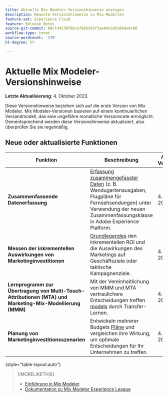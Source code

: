 ```yaml
---
title: Aktuelle Mix Modeler-Versionshinweise anzeigen
description: Neueste Versionshinweise zu Mix-Modellen
feature-set: Experience Cloud
feature: Release Notes
source-git-commit: 08cfd4239f6bcaf885565f3ae04cbd51869e8c00
workflow-type: tm+mt
source-wordcount: '179'
ht-degree: 5%

---
```


# Aktuelle Mix Modeler-Versionshinweise

**Letzte Aktualisierung**: 4. Oktober 2023.

Diese Versionshinweise beziehen sich auf die erste Version von Mix Modeler. Mix Modeler-Versionen basieren auf einem kontinuierlichen Versandmodell, das eine ungefähre monatliche Versionsrate ermöglicht. Dementsprechend werden diese Versionshinweise aktualisiert, also überprüfen Sie sie regelmäßig.


## Neue oder aktualisierte Funktionen

| Funktion | Beschreibung | Allgemeine Verfügbarkeit |
|---|---|---|
| **Zusammenfassende Datenerfassung** | [Erfassung zusammengefasster Daten](../ingest-data/overview.md) (z. B. Wandugartenausgaben, Flugpläne für Fernsehsendungen) unter Verwendung der neuen Zusammenfassungsklasse in Adobe Experience Platform. | 4. Oktober 2023 |
| **Messen der inkrementellen Auswirkungen von Marketinginvestitionen** | [Grundlegendes](../dashboard/overview.md) den inkrementellen ROI und die Auswirkungen des Marketings auf Geschäftsziele oder taktische Kampagnenziele. | 4. Oktober 2023 |
| **Lernprogramm zur Übertragung von Multi-Touch-Attributionen (MTA) und Marketing-Mix-Modellierung (MMM)** | Mit der Vereinheitlichung von MMM und MTA vertraulichere Entscheidungen treffen [models](../models/overview.md) durch Transfer-Lernen. | 4. Oktober 2023 |
| **Planung von Marketinginvestitionsszenarien** | Entwickeln mehrerer Budgets [Pläne](../plans/overview.md) und vergleichen ihre Wirkung, um optimale Entscheidungen für Ihr Unternehmen zu treffen. | 4. Oktober 2023 |

{style="table-layout:auto"}


>[!MORELIKETHIS]
>
>* [Einführung in Mix Modeler](https://business.adobe.com/products/experience-platform/planning-and-measurement.html)
>* [Dokumentation zu Mix Modeler Experience League](https://experienceleague.adobe.com/docs/mix-modeler.html?lang=en)



